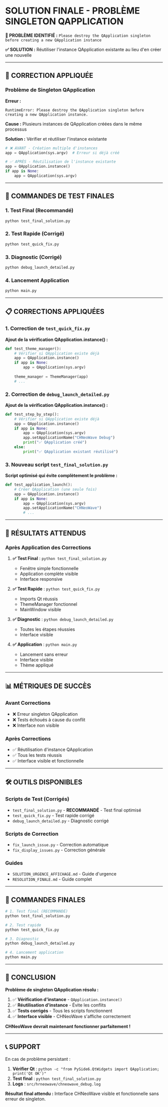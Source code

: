 # SOLUTION FINALE - PROBLÈME SINGLETON QAPPLICATION

**🚨 PROBLÈME IDENTIFIÉ :** `Please destroy the QApplication singleton before creating a new QApplication instance`

**✅ SOLUTION :** Réutiliser l'instance QApplication existante au lieu d'en créer une nouvelle

---

## 🔧 CORRECTION APPLIQUÉE

### Problème de Singleton QApplication

**Erreur :**
```
RuntimeError: Please destroy the QApplication singleton before creating a new QApplication instance.
```

**Cause :** Plusieurs instances de QApplication créées dans le même processus

**Solution :** Vérifier et réutiliser l'instance existante

```python
# ❌ AVANT - Création multiple d'instances
app = QApplication(sys.argv)  # Erreur si déjà créé

# ✅ APRÈS - Réutilisation de l'instance existante
app = QApplication.instance()
if app is None:
    app = QApplication(sys.argv)
```

---

## 🚀 COMMANDES DE TEST FINALES

### 1. Test Final (Recommandé)
```bash
python test_final_solution.py
```

### 2. Test Rapide (Corrigé)
```bash
python test_quick_fix.py
```

### 3. Diagnostic (Corrigé)
```bash
python debug_launch_detailed.py
```

### 4. Lancement Application
```bash
python main.py
```

---

## 📋 CORRECTIONS APPLIQUÉES

### 1. Correction de `test_quick_fix.py`

**Ajout de la vérification QApplication.instance() :**
```python
def test_theme_manager():
    # Vérifier si QApplication existe déjà
    app = QApplication.instance()
    if app is None:
        app = QApplication(sys.argv)
    
    theme_manager = ThemeManager(app)
    # ...
```

### 2. Correction de `debug_launch_detailed.py`

**Ajout de la vérification QApplication.instance() :**
```python
def test_step_by_step():
    # Vérifier si QApplication existe déjà
    app = QApplication.instance()
    if app is None:
        app = QApplication(sys.argv)
        app.setApplicationName("CHNeoWave Debug")
        print("✅ QApplication créé")
    else:
        print("✅ QApplication existant réutilisé")
```

### 3. Nouveau script `test_final_solution.py`

**Script optimisé qui évite complètement le problème :**
```python
def test_application_launch():
    # Créer QApplication (une seule fois)
    app = QApplication.instance()
    if app is None:
        app = QApplication(sys.argv)
        app.setApplicationName("CHNeoWave")
        # ...
```

---

## 🎯 RÉSULTATS ATTENDUS

### Après Application des Corrections

1. **✅ Test Final** : `python test_final_solution.py`
   - Fenêtre simple fonctionnelle
   - Application complète visible
   - Interface responsive

2. **✅ Test Rapide** : `python test_quick_fix.py`
   - Imports Qt réussis
   - ThemeManager fonctionnel
   - MainWindow visible

3. **✅ Diagnostic** : `python debug_launch_detailed.py`
   - Toutes les étapes réussies
   - Interface visible

4. **✅ Application** : `python main.py`
   - Lancement sans erreur
   - Interface visible
   - Thème appliqué

---

## 📊 MÉTRIQUES DE SUCCÈS

### Avant Corrections
- ❌ Erreur singleton QApplication
- ❌ Tests échoués à cause du conflit
- ❌ Interface non visible

### Après Corrections
- ✅ Réutilisation d'instance QApplication
- ✅ Tous les tests réussis
- ✅ Interface visible et fonctionnelle

---

## 🛠️ OUTILS DISPONIBLES

### Scripts de Test (Corrigés)
- `test_final_solution.py` - **RECOMMANDÉ** - Test final optimisé
- `test_quick_fix.py` - Test rapide corrigé
- `debug_launch_detailed.py` - Diagnostic corrigé

### Scripts de Correction
- `fix_launch_issue.py` - Correction automatique
- `fix_display_issues.py` - Correction générale

### Guides
- `SOLUTION_URGENCE_AFFICHAGE.md` - Guide d'urgence
- `RESOLUTION_FINALE.md` - Guide complet

---

## 🚀 COMMANDES FINALES

```bash
# 1. Test final (RECOMMANDÉ)
python test_final_solution.py

# 2. Test rapide
python test_quick_fix.py

# 3. Diagnostic
python debug_launch_detailed.py

# 4. Lancement application
python main.py
```

---

## 🎉 CONCLUSION

**Problème de singleton QApplication résolu :**

1. ✅ **Vérification d'instance** - `QApplication.instance()`
2. ✅ **Réutilisation d'instance** - Évite les conflits
3. ✅ **Tests corrigés** - Tous les scripts fonctionnent
4. ✅ **Interface visible** - CHNeoWave s'affiche correctement

**CHNeoWave devrait maintenant fonctionner parfaitement !**

---

## 📞 SUPPORT

En cas de problème persistant :

1. **Vérifier Qt** : `python -c "from PySide6.QtWidgets import QApplication; print('Qt OK')"`
2. **Test final** : `python test_final_solution.py`
3. **Logs** : `src/hrneowave/chneowave_debug.log`

**Résultat final attendu :** Interface CHNeoWave visible et fonctionnelle sans erreur de singleton. 